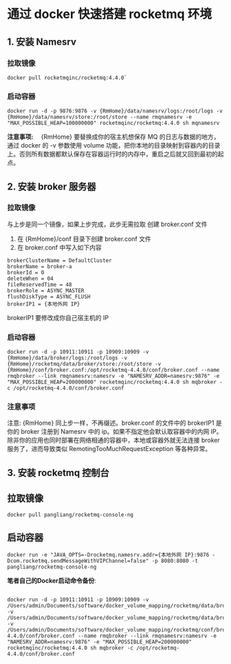 # 通过 docker 快速搭建 rocketmq 环境

## 1. 安装 Namesrv
### 拉取镜像
```
docker pull rocketmqinc/rocketmq:4.4.0`
```
### 启动容器
```
docker run -d -p 9876:9876 -v {RmHome}/data/namesrv/logs:/root/logs -v {RmHome}/data/namesrv/store:/root/store --name rmqnamesrv -e "MAX_POSSIBLE_HEAP=100000000" rocketmqinc/rocketmq:4.4.0 sh mqnamesrv
```
**注意事项:**
 {RmHome} 要替换成你的宿主机想保存 MQ 的日志与数据的地方，通过 docker 的 -v 参数使用 volume 功能，把你本地的目录映射到容器内的目录上。否则所有数据都默认保存在容器运行时的内存中，重启之后就又回到最初的起点。

## 2. 安装 broker 服务器
### 拉取镜像
与上步是同一个镜像，如果上步完成，此步无需拉取
创建 broker.conf 文件
1. 在 {RmHome}/conf 目录下创建 broker.conf 文件
2. 在 broker.conf 中写入如下内容
```
brokerClusterName = DefaultCluster
brokerName = broker-a
brokerId = 0
deleteWhen = 04
fileReservedTime = 48
brokerRole = ASYNC_MASTER
flushDiskType = ASYNC_FLUSH
brokerIP1 = {本地外网 IP}
```
brokerIP1 要修改成你自己宿主机的 IP

### 启动容器
``` 
docker run -d -p 10911:10911 -p 10909:10909 -v {RmHome}/data/broker/logs:/root/logs -v {RmHome}/rocketmq/data/broker/store:/root/store -v {RmHome}/conf/broker.conf:/opt/rocketmq-4.4.0/conf/broker.conf --name rmqbroker --link rmqnamesrv:namesrv -e "NAMESRV_ADDR=namesrv:9876" -e "MAX_POSSIBLE_HEAP=200000000" rocketmqinc/rocketmq:4.4.0 sh mqbroker -c /opt/rocketmq-4.4.0/conf/broker.conf
```
### 注意事项
注意: {RmHome} 同上步一样，不再缀述。broker.conf 的文件中的 brokerIP1 是你的 broker 注册到 Namesrv 中的 ip。如果不指定他会默认取容器中的内网 IP。除非你的应用也同时部署在网络相通的容器中，本地或容器外就无法连接 broker 服务了，进而导致类似 RemotingTooMuchRequestException 等各种异常。

## 3. 安装 rocketmq 控制台
## 拉取镜像
``` 
docker pull pangliang/rocketmq-console-ng
```
## 启动容器
``` 
docker run -e "JAVA_OPTS=-Drocketmq.namesrv.addr={本地外网 IP}:9876 -Dcom.rocketmq.sendMessageWithVIPChannel=false" -p 8080:8080 -t pangliang/rocketmq-console-ng
```

**笔者自己的Docker启动命令备份**:
``` 

docker run -d -p 10911:10911 -p 10909:10909 -v /Users/admin/Documents/software/docker_volume_mapping/rocketmq/data/broker/logs:/root/logs -v /Users/admin/Documents/software/docker_volume_mapping/rocketmq/data/broker/store:/root/store -v /Users/admin/Documents/software/docker_volume_mapping/rocketmq/conf/broker.conf:/opt/rocketmq-4.4.0/conf/broker.conf --name rmqbroker --link rmqnamesrv:namesrv -e "NAMESRV_ADDR=namesrv:9876" -e "MAX_POSSIBLE_HEAP=200000000" rocketmqinc/rocketmq:4.4.0 sh mqbroker -c /opt/rocketmq-4.4.0/conf/broker.conf
```
 


